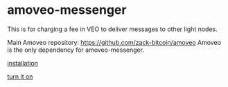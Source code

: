 amoveo-messenger
=====

This is for charging a fee in VEO to deliver messages to other light nodes.

Main Amoveo repository: https://github.com/zack-bitcoin/amoveo
Amoveo is the only dependency for amoveo-messenger.

[installation](docs/installation.md)

[turn it on](docs/boot_up.md)